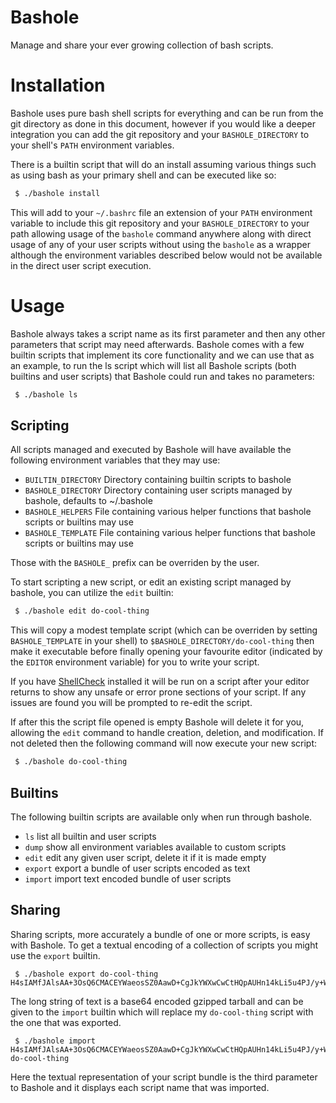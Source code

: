 # Bashole

Manage and share your ever growing collection of bash scripts.

# Installation

Bashole uses pure bash shell scripts for everything and can be run from the git directory as done in this document, however if you would like a deeper integration you can add the git repository and your `BASHOLE_DIRECTORY` to your shell's `PATH` environment variables.

There is a builtin script that will do an install assuming various things such as using bash as your primary shell and can be executed like so:

```bash
 $ ./bashole install
```

This will add to your `~/.bashrc` file an extension of your `PATH` environment variable to include this git repository and your `BASHOLE_DIRECTORY` to your path allowing usage of the `bashole` command anywhere along with direct usage of any of your user scripts without using the `bashole` as a wrapper although the environment variables described below would not be available in the direct user script execution.

# Usage

Bashole always takes a script name as its first parameter and then any other parameters that script may need afterwards. Bashole comes with a few builtin scripts that implement its core functionality and we can use that as an example, to run the ls script which will list all Bashole scripts (both builtins and user scripts) that Bashole could run and takes no parameters:

```bash
 $ ./bashole ls
```

## Scripting

All scripts managed and executed by Bashole will have available the following environment variables that they may use:

 - `BUILTIN_DIRECTORY` Directory containing builtin scripts to bashole
 - `BASHOLE_DIRECTORY` Directory containing user scripts managed by bashole, defaults to ~/.bashole
 - `BASHOLE_HELPERS` File containing various helper functions that bashole scripts or builtins may use
 - `BASHOLE_TEMPLATE` File containing various helper functions that bashole scripts or builtins may use

Those with the `BASHOLE_` prefix can be overriden by the user.

To start scripting a new script, or edit an existing script managed by bashole, you can utilize the `edit` builtin:

```bash
 $ ./bashole edit do-cool-thing
```

This will copy a modest template script (which can be overriden by setting `BASHOLE_TEMPLATE` in your shell) to `$BASHOLE_DIRECTORY/do-cool-thing` then make it executable before finally opening your favourite editor (indicated by the `EDITOR` environment variable) for you to write your script.

If you have [ShellCheck](https://www.shellcheck.net) installed it will be run on a script after your editor returns to show any unsafe or error prone sections of your script. If any issues are found you will be prompted to re-edit the script.

If after this the script file opened is empty Bashole will delete it for you, allowing the `edit` command to handle creation, deletion, and modification. If not deleted then the following command will now execute your new script:

```bash
 $ ./bashole do-cool-thing
```

## Builtins

The following builtin scripts are available only when run through bashole.

- `ls` list all builtin and user scripts
- `dump` show all environment variables available to custom scripts
- `edit` edit any given user script, delete it if it is made empty
- `export` export a bundle of user scripts encoded as text
- `import` import text encoded bundle of user scripts

## Sharing

Sharing scripts, more accurately a bundle of one or more scripts, is easy with Bashole. To get a textual encoding of a collection of scripts you might use the `export` builtin.

```
 $ ./bashole export do-cool-thing
H4sIAMfJAlsAA+3OsQ6CMACEYWaeosSZ0AawD+CgJkYWXwCwCtHQpAUHn14kLi5u4PJ/y+WSG+5s49rae9w3bXcN5iFHOs/fqXQup66ybMpJrgOVpmNm2VqrQKpUjjMhZ/rzZfB96YQIOnNz9ml+7IzzSxxa1ipKBu+Squ0S0z1EVfom9KYXsRkuYWjqxopNURzEabc/bqPw33cBAAAAAAAAAAAAAAAAAB8vx4nw9AAoAAA=
```

The long string of text is a base64 encoded gzipped tarball and can be given to the `import` builtin which will replace my `do-cool-thing` script with the one that was exported.

```
 $ ./bashole import H4sIAMfJAlsAA+3OsQ6CMACEYWaeosSZ0AawD+CgJkYWXwCwCtHQpAUHn14kLi5u4PJ/y+WSG+5s49rae9w3bXcN5iFHOs/fqXQup66ybMpJrgOVpmNm2VqrQKpUjjMhZ/rzZfB96YQIOnNz9ml+7IzzSxxa1ipKBu+Squ0S0z1EVfom9KYXsRkuYWjqxopNURzEabc/bqPw33cBAAAAAAAAAAAAAAAAAB8vx4nw9AAoAAA=
do-cool-thing
```

Here the textual representation of your script bundle is the third parameter to Bashole and it displays each script name that was imported.
